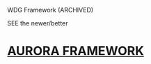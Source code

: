 WDG Framework (ARCHIVED)

SEE the newer/better

# [AURORA FRAMEWORK](https://github.com/AuroraFramework/Aurora.swift)
